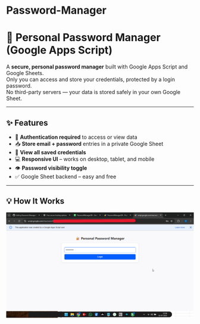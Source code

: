 # Password-Manager

# 🔐 Personal Password Manager (Google Apps Script)

A **secure, personal password manager** built with Google Apps Script and Google Sheets.  
Only you can access and store your credentials, protected by a login password.  
No third-party servers — your data is stored safely in your own Google Sheet.

---

## ✨ Features

- 🔐 **Authentication required** to access or view data
- 📥 **Store email + password** entries in a private Google Sheet
- 📄 **View all saved credentials**
- 💻 **Responsive UI** – works on desktop, tablet, and mobile
- 👁️ **Password visibility toggle**
- ✅ Google Sheet backend – easy and free

---

## 💡 How It Works

![Preview](working/1.png)

